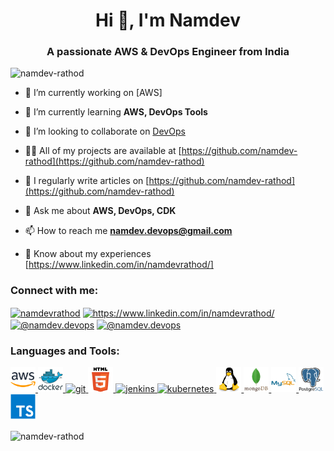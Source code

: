 <h1 align="center">Hi 👋, I'm Namdev</h1>
<h3 align="center">A passionate AWS & DevOps Engineer from India</h3>

<p align="left"> <img src="https://komarev.com/ghpvc/?username=namdev-rathod&label=Profile%20views&color=0e75b6&style=flat" alt="namdev-rathod" /> </p>

- 🔭 I’m currently working on [AWS]

- 🌱 I’m currently learning **AWS, DevOps Tools**

- 👯 I’m looking to collaborate on [DevOps](https://github.com/namdev-rathod)

- 👨‍💻 All of my projects are available at [https://github.com/namdev-rathod](https://github.com/namdev-rathod)

- 📝 I regularly write articles on [https://github.com/namdev-rathod](https://github.com/namdev-rathod)

- 💬 Ask me about **AWS, DevOps, CDK**

- 📫 How to reach me **namdev.devops@gmail.com**

- 📄 Know about my experiences [https://www.linkedin.com/in/namdevrathod/]

<h3 align="left">Connect with me:</h3>
<p align="left">
<a href="https://dev.to/namdevrathod" target="blank"><img align="center" src="https://raw.githubusercontent.com/rahuldkjain/github-profile-readme-generator/master/src/images/icons/Social/devto.svg" alt="namdevrathod" height="30" width="40" /></a>
<a href="https://www.linkedin.com/in/namdevrathod/" target="blank"><img align="center" src="https://raw.githubusercontent.com/rahuldkjain/github-profile-readme-generator/master/src/images/icons/Social/linked-in-alt.svg" alt="https://www.linkedin.com/in/namdevrathod/" height="30" width="40" /></a>
<a href="https://medium.com/@namdev.devops" target="blank"><img align="center" src="https://raw.githubusercontent.com/rahuldkjain/github-profile-readme-generator/master/src/images/icons/Social/medium.svg" alt="@namdev.devops" height="30" width="40" /></a>
<a href="https://www.youtube.com/@namdev.devops" target="blank"><img align="center" src="https://raw.githubusercontent.com/rahuldkjain/github-profile-readme-generator/master/src/images/icons/Social/youtube.svg" alt="@namdev.devops" height="30" width="40" /></a>
</p>

<h3 align="left">Languages and Tools:</h3>
<p align="left"> <a href="https://aws.amazon.com" target="_blank" rel="noreferrer"> <img src="https://raw.githubusercontent.com/devicons/devicon/master/icons/amazonwebservices/amazonwebservices-original-wordmark.svg" alt="aws" width="40" height="40"/> </a> <a href="https://www.docker.com/" target="_blank" rel="noreferrer"> <img src="https://raw.githubusercontent.com/devicons/devicon/master/icons/docker/docker-original-wordmark.svg" alt="docker" width="40" height="40"/> </a> <a href="https://git-scm.com/" target="_blank" rel="noreferrer"> <img src="https://www.vectorlogo.zone/logos/git-scm/git-scm-icon.svg" alt="git" width="40" height="40"/> </a> <a href="https://www.w3.org/html/" target="_blank" rel="noreferrer"> <img src="https://raw.githubusercontent.com/devicons/devicon/master/icons/html5/html5-original-wordmark.svg" alt="html5" width="40" height="40"/> </a> <a href="https://www.jenkins.io" target="_blank" rel="noreferrer"> <img src="https://www.vectorlogo.zone/logos/jenkins/jenkins-icon.svg" alt="jenkins" width="40" height="40"/> </a> <a href="https://kubernetes.io" target="_blank" rel="noreferrer"> <img src="https://www.vectorlogo.zone/logos/kubernetes/kubernetes-icon.svg" alt="kubernetes" width="40" height="40"/> </a> <a href="https://www.linux.org/" target="_blank" rel="noreferrer"> <img src="https://raw.githubusercontent.com/devicons/devicon/master/icons/linux/linux-original.svg" alt="linux" width="40" height="40"/> </a> <a href="https://www.mongodb.com/" target="_blank" rel="noreferrer"> <img src="https://raw.githubusercontent.com/devicons/devicon/master/icons/mongodb/mongodb-original-wordmark.svg" alt="mongodb" width="40" height="40"/> </a> <a href="https://www.mysql.com/" target="_blank" rel="noreferrer"> <img src="https://raw.githubusercontent.com/devicons/devicon/master/icons/mysql/mysql-original-wordmark.svg" alt="mysql" width="40" height="40"/> </a> <a href="https://www.postgresql.org" target="_blank" rel="noreferrer"> <img src="https://raw.githubusercontent.com/devicons/devicon/master/icons/postgresql/postgresql-original-wordmark.svg" alt="postgresql" width="40" height="40"/> </a> <a href="https://www.typescriptlang.org/" target="_blank" rel="noreferrer"> <img src="https://raw.githubusercontent.com/devicons/devicon/master/icons/typescript/typescript-original.svg" alt="typescript" width="40" height="40"/> </a> </p>

<p><img align="center" src="https://github-readme-stats.vercel.app/api/top-langs?username=namdev-rathod&show_icons=true&locale=en&layout=compact" alt="namdev-rathod" /></p>
